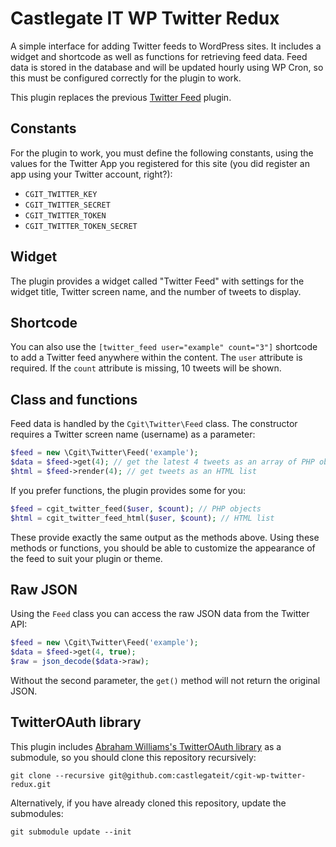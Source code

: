# Castlegate IT WP Twitter Redux #

A simple interface for adding Twitter feeds to WordPress sites. It includes a widget and shortcode as well as functions for retrieving feed data. Feed data is stored in the database and will be updated hourly using WP Cron, so this must be configured correctly for the plugin to work.

This plugin replaces the previous [Twitter Feed](https://github.com/castlegateit/cgit-wp-twitter) plugin.

## Constants ##

For the plugin to work, you must define the following constants, using the values for the Twitter App you registered for this site (you did register an app using your Twitter account, right?):

*   `CGIT_TWITTER_KEY`
*   `CGIT_TWITTER_SECRET`
*   `CGIT_TWITTER_TOKEN`
*   `CGIT_TWITTER_TOKEN_SECRET`

## Widget ##

The plugin provides a widget called "Twitter Feed" with settings for the widget title, Twitter screen name, and the number of tweets to display.

## Shortcode ##

You can also use the `[twitter_feed user="example" count="3"]` shortcode to add a Twitter feed anywhere within the content. The `user` attribute is required. If the `count` attribute is missing, 10 tweets will be shown.

## Class and functions ##

Feed data is handled by the `Cgit\Twitter\Feed` class. The constructor requires a Twitter screen name (username) as a parameter:

~~~ php
$feed = new \Cgit\Twitter\Feed('example');
$data = $feed->get(4); // get the latest 4 tweets as an array of PHP objects
$html = $feed->render(4); // get tweets as an HTML list
~~~

If you prefer functions, the plugin provides some for you:

~~~ php
$feed = cgit_twitter_feed($user, $count); // PHP objects
$html = cgit_twitter_feed_html($user, $count); // HTML list
~~~

These provide exactly the same output as the methods above. Using these methods or functions, you should be able to customize the appearance of the feed to suit your plugin or theme.

## Raw JSON ##

Using the `Feed` class you can access the raw JSON data from the Twitter API:

~~~ php
$feed = new \Cgit\Twitter\Feed('example');
$data = $feed->get(4, true);
$raw = json_decode($data->raw);
~~~

Without the second parameter, the `get()` method will not return the original JSON.

## TwitterOAuth library

This plugin includes [Abraham Williams's TwitterOAuth library](https://github.com/abraham/twitteroauth/) as a submodule, so you should clone this repository recursively:

    git clone --recursive git@github.com:castlegateit/cgit-wp-twitter-redux.git

Alternatively, if you have already cloned this repository, update the submodules:

    git submodule update --init
